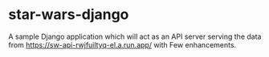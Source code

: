 # star-wars-django
A sample Django application which will act as an API server serving the data from  https://sw-api-rwjfuiltyq-el.a.run.app/ with Few enhancements.
